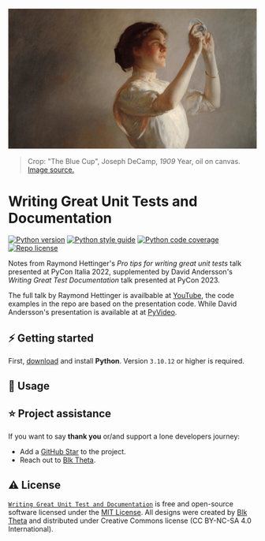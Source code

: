 [![Writing Great Unit Tests and Documentation][repo_banner_img]][repo_url]

> Crop: "The Blue Cup", Joseph DeCamp, *1909* Year, oil on canvas. [Image source.][repo_banner_url]

# Writing Great Unit Tests and Documentation

[![Python version][py_version_img]][repo_url]
[![Python style guide][py_style_guide_img]][repo_url]
[![Python code coverage][py_code_coverage_img]][repo_url]
[![Repo license][repo_license_img]][repo_license_url]

Notes from Raymond Hettinger's *Pro tips for writing great unit tests* talk presented at PyCon Italia 2022, supplemented by David Andersson's *Writing Great Test Documentation* talk presented at PyCon 2023.

The full talk by Raymond Hettinger is availbable at [YouTube][rh_pycon2022_yt], the code examples in the repo are based on the presentation code. While David Andersson's presentation is available at at [PyVideo][da_pycon2023_pv].

## ⚡️ Getting started
First, [download][py_download_url] and install **Python**. Version `3.10.12` or higher is required.

## 🔧 Usage

## ⭐️ Project assistance
If you want to say **thank you** or/and support a lone developers journey:

- Add a [GitHub Star][repo_url] to the project.
- Reach out to [Blk Theta][author].

## ⚠️ License

[`Writing Great Unit Test and Documentation`][repo_url] is free and open-source software licensed under the [MIT License][repo_license_url]. All designs were created by [Blk Theta][author] and distributed under Creative Commons license (CC BY-NC-SA 4.0 International).

<!--Python-->
[py_version_img]: https://img.shields.io/badge/Python-3.10.12-yellow?style=for-the-badge&logo=none
[py_style_guide_img]: https://img.shields.io/badge/Style_guide-PEP8-blue?style=for-the-badge&logo=none
[py_code_coverage_img]: https://img.shields.io/badge/Code_coverage-NA-success?style=for-the-badge&logo=none
[py_download_url]: https://www.python.org/downloads/

<!-- Repository -->
[repo_url]: https://github.com/blktheta/raymond-hettinger-pycon2022
[repo_banner_url]: https://upload.wikimedia.org/wikipedia/commons/f/fd/DeCamp_Joseph_The_Blue_Cup.jpg
[repo_banner_img]: https://github.com/blktheta/raymond-hettinger-pycon2022/blob/main/media/TheBlueCup-JosephDecamp.png
[repo_license_url]: https://github.com/blktheta/raymond-hettinger-pycon2022/blob/main/LICENSE.md
[repo_license_img]: https://img.shields.io/badge/license-MIT-red?style=for-the-badge&logo=none

<!-- Author -->
[author]: https://github.com/blktheta

<!-- Readme links -->
[rh_pycon2022_yt]: https://www.youtube.com/watch?v=jSIsyMd2-RY
[da_pycon2023_pv]: https://pyvideo.org/pycon-fr-2023/writing-great-test-documentation.html
